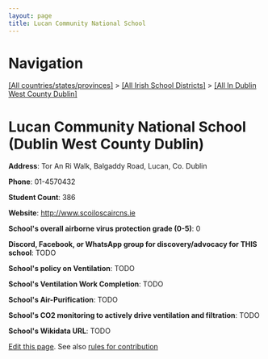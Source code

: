 ```yaml
---
layout: page
title: Lucan Community National School
---
```

# Navigation

[[All countries/states/provinces]](../../..) > [[All Irish School Districts]](../..) > [[All In Dublin West County Dublin]](..)

# Lucan Community National School (Dublin West County Dublin)

**Address**: Tor An Ri Walk, Balgaddy Road, Lucan, Co. Dublin

**Phone**: 01-4570432

**Student Count**: 386

**Website**: <http://www.scoiloscaircns.ie>

**School's overall airborne virus protection grade (0-5)**: 0

**Discord, Facebook, or WhatsApp group for discovery/advocacy for THIS school**: TODO

**School's policy on Ventilation**: TODO

**School's Ventilation Work Completion**: TODO

**School's Air-Purification**: TODO

**School's CO2 monitoring to actively drive ventilation and filtration**: TODO

**School's Wikidata URL**: TODO


[Edit this page](https://github.com/ventilate-schools/Ireland/edit/main/./Dublin_West_County_Dublin/Lucan_Community_National_School.md). See also [rules for contribution](../../../contribution-rules/)